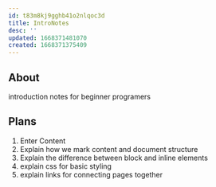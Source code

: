 ```yaml
---
id: t83m8kj9gghb41o2nlqoc3d
title: IntroNotes
desc: ''
updated: 1668371481070
created: 1668371375409
---
```


## About 

introduction notes for beginner programers


## Plans

1. Enter Content
2. Explain how we mark content and document structure 
3. Explain the difference between block and inline elements
4. explain css for basic styling
5. explain links for connecting pages together

